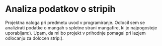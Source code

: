 # Analiza podatkov o stripih 
Projektna naloga pri predmetu uvod v programiranje. Odlocil sem se analizirati podatke o mangah s spletne strani mangafire, ki jo najpogosteje uporabljam:). Upam, da mi bo projekt v prihodnje pomagal pri lazjem odlocanju za dolocen strip:). 

